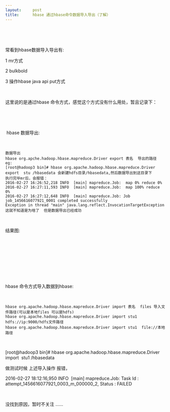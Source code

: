 ```yaml
---
layout:     post
title:      hbase 通过hbase命令数据导入导出（了解）
---
```

<div id="article_content" class="article_content clearfix csdn-tracking-statistics" data-pid="blog" data-mod="popu_307" data-dsm="post">
								            <link rel="stylesheet" href="https://csdnimg.cn/release/phoenix/template/css/ck_htmledit_views-f76675cdea.css">
						<div class="htmledit_views" id="content_views">
                <div class="iteye-blog-content-contain" style="font-size:14px;">
<p> </p>
<p> </p>
<p>常看到hbase数据导入导出有:  </p>
<p>1 mr方式 </p>
<p>2 bulkbold </p>
<p>3 操作hbase java api put方式</p>
<p> </p>
<p>这里说的是通过hbase 命令方式，感觉这个方式没有什么用处，暂且记录下：</p>
<p> </p>
<p> </p>
<p> hbase 数据导出:</p>
<p> </p>
<pre><code class="language-java">数据导出
hbase org.apche.hadoop.hbase.mapreduce.Driver export 表名  导出的路径
eg:
[root@hadoop3 bin]# hbase org.apache.hadoop.hbase.mapreduce.Driver export  stu /hbasedata 会新建hdfs目录/hbasedata,然后数据导出到这目录下
执行完毕mr后，会报错：
2016-02-27 16:26:52,218 INFO  [main] mapreduce.Job:  map 0% reduce 0%
2016-02-27 16:27:11,593 INFO  [main] mapreduce.Job:  map 100% reduce 0%
2016-02-27 16:27:12,648 INFO  [main] mapreduce.Job: Job job_1456616077921_0001 completed successfully
Exception in thread "main" java.lang.reflect.InvocationTargetException  这就不知道是为啥了  但是数据导出已经成功</code></pre>
<p> </p>
<p>结果图:</p>
<p> </p>
<p><br><img src="http://dl2.iteye.com/upload/attachment/0115/3681/551953e1-539e-3b3d-b214-5479aa718e48.png" alt=""><br> </p>
<p> </p>
<p> </p>
<p>hbase 命令方式导入数据到hbase:</p>
<p> </p>
<pre><code class="language-java">hbase org.apache.hadoop.hbase.mapreduce.Driver import 表名  files 导入文件路径(可以是本地files 可以是hdfs)
hbase org.apache.hadoop.hbase.mapreduce.Driver import stu1  hdfs://ip:9000/hdfs文件路径
hbase org.apache.hadoop.hbase.mapreduce.Driver import stu1  file://本地路径</code></pre>
<p> </p>
<p>[root@hadoop3 bin]# hbase org.apache.hadoop.hbase.mapreduce.Driver import  stu1 /hbasedata</p>
<p>做测试时候 上述导入操作 报错，</p>
<p>2016-02-27 18:12:16,950 INFO  [main] mapreduce.Job: Task Id : attempt_1456616077921_0003_m_000000_2, Status : FAILED</p>
<p> </p>
<p>没找到原因，暂时不关注 ......</p>
</div>            </div>
                </div>